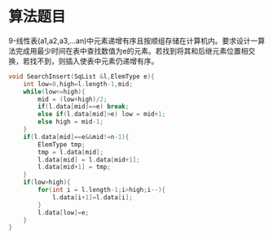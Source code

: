 # 算法题目

9-线性表\(a1,a2,a3,...an\)中元素递增有序且按顺组存储在计算机内。要求设计一算法完成用最少时间在表中查找数值为e的元素。若找到将其和后继元素位置相交换，若找不到，则插入使表中元素仍递增有序。

```cpp
void SearchInsert(SqList &l,ElemType e){    
    int low=0,high=l.length-1,mid;
    while(low<=high){
        mid = (low+high)/2;
        if(l.data[mid]==e) break;
        else if(l.data[mid]>e) low = mid+1;
        else high = mid-1;
    }
    if(l.data[mid]==e&&mid!=n-1){
        ElemType tmp;
        tmp = l.data[mid];
        l.data[mid] = l.data[mid+1];
        l.data[mid+1] = tmp;
    }
    if(low>high){
        for(int i = l.length-1;i>high;i--){
            l.data[i+1]=l.data[i];
        }
        l.data[low]=e;
    }
}
```

